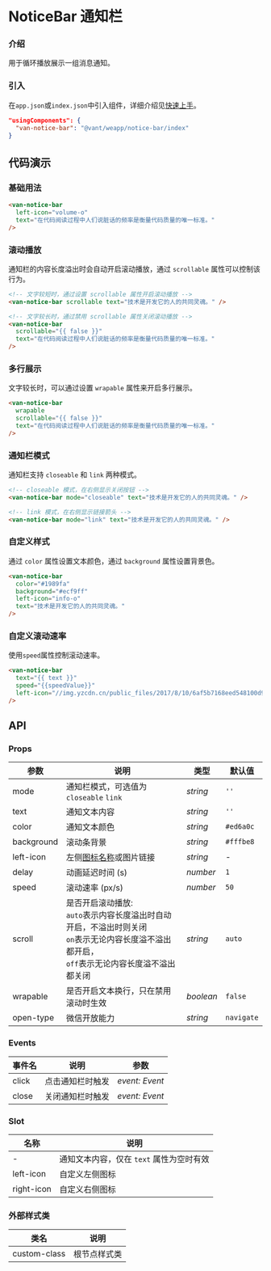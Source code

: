 # NoticeBar 通知栏

### 介绍

用于循环播放展示一组消息通知。

### 引入

在`app.json`或`index.json`中引入组件，详细介绍见[快速上手](#/quickstart#yin-ru-zu-jian)。

```json
"usingComponents": {
  "van-notice-bar": "@vant/weapp/notice-bar/index"
}
```

## 代码演示

### 基础用法

```html
<van-notice-bar
  left-icon="volume-o"
  text="在代码阅读过程中人们说脏话的频率是衡量代码质量的唯一标准。"
/>
```

### 滚动播放

通知栏的内容长度溢出时会自动开启滚动播放，通过 `scrollable` 属性可以控制该行为。

```html
<!-- 文字较短时，通过设置 scrollable 属性开启滚动播放 -->
<van-notice-bar scrollable text="技术是开发它的人的共同灵魂。" />

<!-- 文字较长时，通过禁用 scrollable 属性关闭滚动播放 -->
<van-notice-bar
  scrollable="{{ false }}"
  text="在代码阅读过程中人们说脏话的频率是衡量代码质量的唯一标准。"
/>
```

### 多行展示

文字较长时，可以通过设置 `wrapable` 属性来开启多行展示。

```html
<van-notice-bar
  wrapable
  scrollable="{{ false }}"
  text="在代码阅读过程中人们说脏话的频率是衡量代码质量的唯一标准。"
/>
```

### 通知栏模式

通知栏支持 `closeable` 和 `link` 两种模式。

```html
<!-- closeable 模式，在右侧显示关闭按钮 -->
<van-notice-bar mode="closeable" text="技术是开发它的人的共同灵魂。" />

<!-- link 模式，在右侧显示链接箭头 -->
<van-notice-bar mode="link" text="技术是开发它的人的共同灵魂。" />
```

### 自定义样式

通过 `color` 属性设置文本颜色，通过 `background` 属性设置背景色。

```html
<van-notice-bar
  color="#1989fa"
  background="#ecf9ff"
  left-icon="info-o"
  text="技术是开发它的人的共同灵魂。"
/>
```

### 自定义滚动速率

使用`speed`属性控制滚动速率。

```html
<van-notice-bar
  text="{{ text }}"
  speed="{{speedValue}}"
  left-icon="//img.yzcdn.cn/public_files/2017/8/10/6af5b7168eed548100d9041f07b7c616.png"
/>
```

## API

### Props

| 参数 | 说明 | 类型 | 默认值 |
| --- | --- | --- | --- |
| mode | 通知栏模式，可选值为 `closeable` `link` | _string_ | `''` |
| text | 通知文本内容 | _string_ | `''` |
| color | 通知文本颜色 | _string_ | `#ed6a0c` |
| background | 滚动条背景 | _string_ | `#fffbe8` |
| left-icon | 左侧[图标名称](#/icon)或图片链接 | _string_ | - |
| delay | 动画延迟时间 (s) | _number_ | `1` |
| speed | 滚动速率 (px/s) | _number_ | `50` |
| scroll | 是否开启滚动播放:<br>`auto`表示内容长度溢出时自动开启，不溢出时则关闭<br>`on`表示无论内容长度溢不溢出都开启，<br>`off`表示无论内容长度溢不溢出都关闭 | _string_ | `auto` |
| wrapable | 是否开启文本换行，只在禁用滚动时生效 | _boolean_ | `false` |
| open-type | 微信开放能力 | _string_ | `navigate` |

### Events

| 事件名 | 说明             | 参数           |
| ------ | ---------------- | -------------- |
| click  | 点击通知栏时触发 | _event: Event_ |
| close  | 关闭通知栏时触发 | _event: Event_ |

### Slot

| 名称       | 说明                                     |
| ---------- | ---------------------------------------- |
| -          | 通知文本内容，仅在 `text` 属性为空时有效 |
| left-icon  | 自定义左侧图标                           |
| right-icon | 自定义右侧图标                           |

### 外部样式类

| 类名         | 说明         |
| ------------ | ------------ |
| custom-class | 根节点样式类 |
